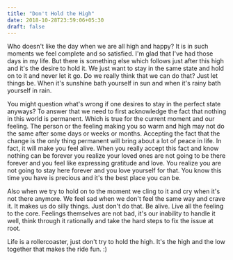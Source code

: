 ```yaml
---
title: "Don't Hold the High"
date: 2018-10-28T23:59:06+05:30
draft: false
---
```



Who doesn't like the day when we are all high and happy? It is in such moments we feel complete and so satisfied. I'm glad that I've had those days in my life. But there is something else which follows just after this high and it's the desire to hold it. We just want to stay in the same state and hold on to it and never let it go. Do we really think that we can do that? Just let things be. When it's sunshine bath yourself in sun and when it's rainy bath yourself in rain.

You might question what's wrong if one desires to stay in the perfect state anyways? To answer that we need to first acknowledge the fact that nothing in this world is permanent. Which is true for the current moment and our feeling. The person or the feeling making you so warm and high may not do the same after some days or weeks or months. Accepting the fact that the change is the only thing permanent will bring about a lot of peace in life. In fact, it will make you feel alive. When you really accept this fact and know nothing can be forever you realize your loved ones are not going to be there forever and you feel like expressing gratitude and love. You realize you are not going to stay here forever and you love yourself for that. You know this time you have is precious and it's the best place you can be.

Also when we try to hold on to the moment we cling to it and cry when it's not there anymore. We feel sad when we don't feel the same way and crave it. It makes us do silly things. Just don't do that. Be alive. Live all the feeling to the core. Feelings themselves are not bad, it's our inability to handle it well, think through it rationally and take the hard steps to fix the issue at root.

Life is a rollercoaster, just don't try to hold the high. It's the high and the low together that makes the ride fun. :)
